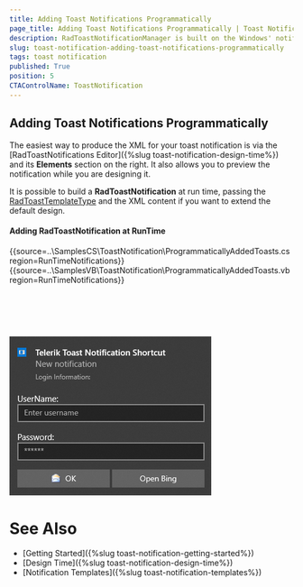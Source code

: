 ```yaml
---
title: Adding Toast Notifications Programmatically  
page_title: Adding Toast Notifications Programmatically | Toast Notification
description: RadToastNotificationManager is built on the Windows' notification system, making it easier for our customers to create and manage notifications.  
slug: toast-notification-adding-toast-notifications-programmatically
tags: toast notification
published: True
position: 5 
CTAControlName: ToastNotification
---
```


## Adding Toast Notifications Programmatically

The easiest way to produce the XML for your toast notification is via the [RadToastNotifications Editor]({%slug toast-notification-design-time%}) and its **Elements** section on the right. It also allows you to preview the notification while you are designing it.

It is possible to build a **RadToastNotification** at run time, passing the [RadToastTemplateType](https://docs.telerik.com/devtools/winforms/api/telerik.radtoastnotificationmanager.radtoasttemplatetype) and the XML content if you want to extend the default design.

#### Adding RadToastNotification at RunTime

{{source=..\SamplesCS\ToastNotification\ProgrammaticallyAddedToasts.cs region=RunTimeNotifications}} 
{{source=..\SamplesVB\ToastNotification\ProgrammaticallyAddedToasts.vb region=RunTimeNotifications}}

````C#




````
````VB.NET


````


![winforms/toast-notification-adding-toast-notifications-programmatically001](images/toast-notification-adding-toast-notifications-programmatically001.png)

# See Also

* [Getting Started]({%slug toast-notification-getting-started%})
* [Design Time]({%slug toast-notification-design-time%})
* [Notification Templates]({%slug toast-notification-templates%}) 
 
        
